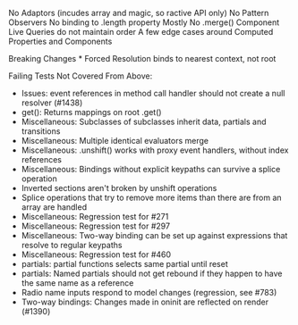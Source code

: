 
No Adaptors (incudes array and magic, so ractive API only)
No Pattern Observers
No binding to .length property
Mostly No .merge()
Component Live Queries do not maintain order
A few edge cases around Computed Properties and Components

Breaking Changes
	* Forced Resolution binds to nearest context, not root

Failing Tests Not Covered From Above:
* Issues: event references in method call handler should not create a null resolver (#1438)
* get(): Returns mappings on root .get()
* Miscellaneous: Subclasses of subclasses inherit data, partials and transitions
* Miscellaneous: Multiple identical evaluators merge
* Miscellaneous: .unshift() works with proxy event handlers, without index references
* Miscellaneous: Bindings without explicit keypaths can survive a splice operation
* Inverted sections aren't broken by unshift operations
* Splice operations that try to remove more items than there are from an array are handled
* Miscellaneous: Regression test for #271
* Miscellaneous: Regression test for #297
* Miscellaneous: Two-way binding can be set up against expressions that resolve to regular keypaths
* Miscellaneous: Regression test for #460
* partials: partial functions selects same partial until reset
* partials: Named partials should not get rebound if they happen to have the same name as a reference
* Radio name inputs respond to model changes (regression, see #783)
* Two-way bindings: Changes made in oninit are reflected on render (#1390)


